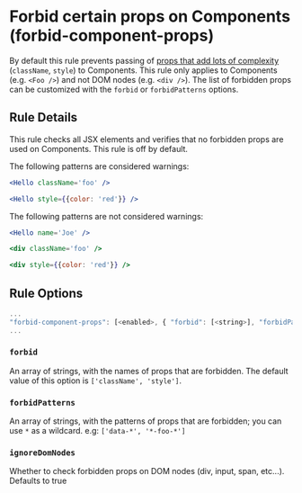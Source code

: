 # Forbid certain props on Components (forbid-component-props)

By default this rule prevents passing of [props that add lots of complexity](https://medium.com/brigade-engineering/don-t-pass-css-classes-between-components-e9f7ab192785) (`className`, `style`) to Components. This rule only applies to Components (e.g. `<Foo />`) and not DOM nodes (e.g. `<div />`). The list of forbidden props can be customized with the `forbid` or `forbidPatterns` options.

## Rule Details

This rule checks all JSX elements and verifies that no forbidden props are used
on Components. This rule is off by default.

The following patterns are considered warnings:

```jsx
<Hello className='foo' />
```

```jsx
<Hello style={{color: 'red'}} />
```

The following patterns are not considered warnings:

```jsx
<Hello name='Joe' />
```

```jsx
<div className='foo' />
```

```jsx
<div style={{color: 'red'}} />
```

## Rule Options

```js
...
"forbid-component-props": [<enabled>, { "forbid": [<string>], "forbidPatterns": [<string>], ignoreDomNodes: <boolean> }]
...
```

### `forbid`

An array of strings, with the names of props that are forbidden. The default value of this option is `['className', 'style']`.

### `forbidPatterns`

An array of strings, with the patterns of props that are forbidden; you can use `*` as a wildcard. e.g: `['data-*', '*-foo-*']`

### `ignoreDomNodes`

Whether to check forbidden props on DOM nodes (div, input, span, etc...). Defaults to true
